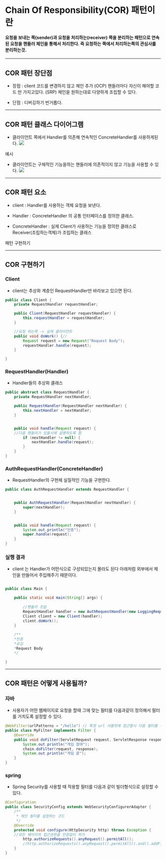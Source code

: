 # Chain Of Responsibility(COR) 패턴이란

#### 요청을 보내는 쪽(sender)과 요청을 처리하는(receiver) 쪽을 분리하는 패턴으로 연속된 요청을 핸들러 체인을 통해서 처리한다. 즉 요청하는 쪽에서 처리하는쪽의 관심사를 분리하는것.


<hr>

## COR 패턴 장단점

- 장점 : client 코드를 변경하지 않고 체인 추가 (OCP)
  핸들러마다 자신이 해야할 코드 만 가지고있다. (SRP)
  체인을 원하는대로 다양하게 조립할 수 있다.

- 단점 : 디버깅하기 번거롭다.


<hr>

## COR 패턴 클래스 다이어그램

- 클라이언트 쪽에서 Handler를 의존해 연속적인 ConcreteHandler를 사용하게된다.
  ![](https://velog.velcdn.com/images/ddh963963/post/9d34a675-4d53-4d25-9f83-4023d8f0aa3b/image.png)

예시
- 클라이언트는 구체적인 기능을하는 핸들러에 의존적이지 않고 기능을 사용할 수 있다.
  ![](https://velog.velcdn.com/images/ddh963963/post/c16e5015-f6ae-448f-b47d-ba3434a3641f/image.png)


<hr>

## COR 패턴 요소

- client : Handler를 사용하는 객체 요청을 보낸다.

- Handler : ConcreteHandler 의 공통 인터페이스를 정의한 클래스.

- ConcreteHandler : 실제 Client가 사용하는 기능을 정의한 클래스로 Receiver(조립하는객체)가 조립하는 클래스

패턴 구현하기

<hr>

## COR 구현하기

### Client
- client는 추상화 계층인 RequestHandler만 바라보고 있으면 된다.
```java
public class Client {
    private RequestHandler requestHandler;

    public Client(RequestHandler requestHandler) {
        this.requestHandler = requestHandler;
    }

    //요청 하는쪽 -> 실제 클라이언트
    public void doWork() {//
        Request request = new Request("Request Body");
        requestHandler.handle(request);
    }

}
```
### RequestHandler(Handler)
- Handler들의 추상화 클래스
```java
public abstract class RequestHandler {
    private RequestHandler nextHandler;

    public RequestHandler(RequestHandler nextHandler) {
        this.nextHandler = nextHandler;
    }


    public void handle(Request request) {
    //다음 핸들러가 있을시에 실행하도록 함
        if (nextHandler != null) {
            nextHandler.handle(request);
        }
    }
}
```

### AuthRequestHandler(ConcreteHandler)
- RequestHandler의 구현체 실질적인 기능을 구현한다.
```java
public class AuthRequestHandler extends RequestHandler {


    public AuthRequestHandler(RequestHandler nextHandler) {
        super(nextHandler);
    }


    public void handle(Request request) {
        System.out.println("인증");
        super.handle(request);
    }
}

```

### 실행 결과

- client 는 Handler가 어떤식으로 구성되있는지 몰라도 된다 아래처럼 외부에서 체인을 만들어서 주입해주기 때문이다.
```java

public class Main {

    public static void main(String[] args) {
    
    	//핸들러 조립
        RequestHandler handler = new AuthRequestHandler(new LoggingRequestHandler(new PrintRequestHandler(null)));
        Client client = new Client(handler);
        client.doWork();
    }
    
    /**
    *인증
    *로깅
    *Request Body
    */

}
```

<hr>

## COR 패턴은 어떻게 사용될까?

### 자바
- 사용자가  어떤 웹페이지로 요청을 할때 그에 맞는 필터를 다음과같이 정의해서 필터를 거치도록 설정할 수 있다.

```java
@WebFilter(urlPatterns = "/hello") // 특정 url 서블릿에 접근할시 다음 필터를 적용
public class MyFilter implements Filter {
    @Override
    public void doFilter(ServletRequest request, ServletResponse response, FilterChain chain) throws IOException, ServletException {
        System.out.println("게임 참여");
        chain.doFilter(request, response);
        System.out.println("게임 끝");
    }
}
```

### spring


- Spring Security를 사용할 때 적용할 필터를 다음과 같이 빌더형식으로 설정할 수 있다.
```java
@Configuration
public class SecurityConfig extends WebSecurityConfigurerAdapter {
    /**
     * 체인 필터를 설정하는 코드
     */
    @Override
    protected void configure(HttpSecurity http) throws Exception {
    //모든 페이지의 접근권한을 인증없이 허가
        http.authorizeRequests().anyRequest().permitAll();
        //http.authorizeRequests().anyRequest().permitAll().and().addFilter(new MyFilter());
    }
}

```



